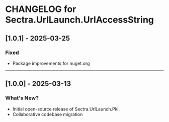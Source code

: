 # CHANGELOG for Sectra.UrlLaunch.UrlAccessString

## [1.0.1] - 2025-03-25
### Fixed
- Package improvements for nuget.org

---

## [1.0.0] - 2025-03-13
### What's New?
- Initial open-source release of Sectra.UrlLaunch.Pki.
- Collaborative codebase migration
